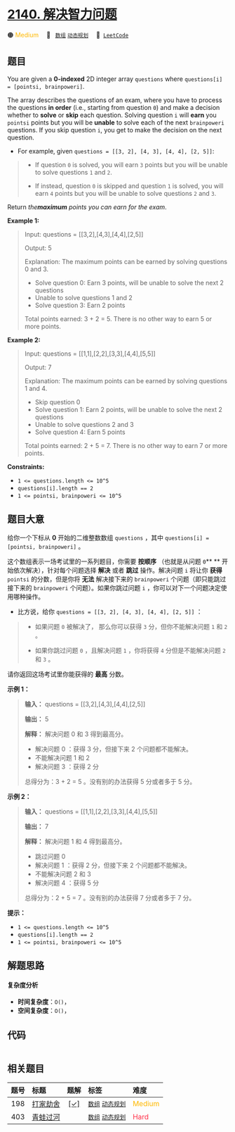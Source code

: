 # [2140. 解决智力问题](https://leetcode.com/problems/solving-questions-with-brainpower)

🟠 <font color=#ffb800>Medium</font>&emsp; 🔖&ensp; [`数组`](/tag/array.md) [`动态规划`](/tag/dynamic-programming.md)&emsp; 🔗&ensp;[`LeetCode`](https://leetcode.com/problems/solving-questions-with-brainpower)

## 题目

You are given a **0-indexed** 2D integer array `questions` where `questions[i]
= [pointsi, brainpoweri]`.

The array describes the questions of an exam, where you have to process the
questions **in order** (i.e., starting from question `0`) and make a decision
whether to **solve** or **skip** each question. Solving question `i` will
**earn** you `pointsi` points but you will be **unable** to solve each of the
next `brainpoweri` questions. If you skip question `i`, you get to make the
decision on the next question.

  * For example, given `questions = [[3, 2], [4, 3], [4, 4], [2, 5]]`: 
> 
> * If question `0` is solved, you will earn `3` points but you will be unable to solve questions `1` and `2`.
> 
> * If instead, question `0` is skipped and question `1` is solved, you will earn `4` points but you will be unable to solve questions `2` and `3`.

Return _the**maximum** points you can earn for the exam_.



**Example 1:**

> Input: questions = [[3,2],[4,3],[4,4],[2,5]]
> 
> Output: 5
> 
> Explanation: The maximum points can be earned by solving questions 0 and 3.
> - Solve question 0: Earn 3 points, will be unable to solve the next 2 questions
> - Unable to solve questions 1 and 2
> - Solve question 3: Earn 2 points
> 
> Total points earned: 3 + 2 = 5. There is no other way to earn 5 or more points.

**Example 2:**

> Input: questions = [[1,1],[2,2],[3,3],[4,4],[5,5]]
> 
> Output: 7
> 
> Explanation: The maximum points can be earned by solving questions 1 and 4.
> - Skip question 0
> - Solve question 1: Earn 2 points, will be unable to solve the next 2 questions
> - Unable to solve questions 2 and 3
> - Solve question 4: Earn 5 points
> 
> Total points earned: 2 + 5 = 7. There is no other way to earn 7 or more points.

**Constraints:**

  * `1 <= questions.length <= 10^5`
  * `questions[i].length == 2`
  * `1 <= pointsi, brainpoweri <= 10^5`


## 题目大意

给你一个下标从 **0**  开始的二维整数数组 `questions` ，其中 `questions[i] = [pointsi,
brainpoweri]` 。

这个数组表示一场考试里的一系列题目，你需要 **按顺序**  （也就是从问题 `0`** ** 开始依次解决），针对每个问题选择 **解决**  或者
**跳过**  操作。解决问题 `i` 将让你 **获得**   `pointsi` 的分数，但是你将 **无法**  解决接下来的
`brainpoweri` 个问题（即只能跳过接下来的 `brainpoweri` 个问题）。如果你跳过问题 `i` ，你可以对下一个问题决定使用哪种操作。

  * 比方说，给你 `questions = [[3, 2], [4, 3], [4, 4], [2, 5]]` ： 
> 
> * 如果问题 `0` 被解决了， 那么你可以获得 `3` 分，但你不能解决问题 `1` 和 `2` 。
> 
> * 如果你跳过问题 `0` ，且解决问题 `1` ，你将获得 `4` 分但是不能解决问题 `2` 和 `3` 。

请你返回这场考试里你能获得的 **最高**  分数。



**示例 1：**

> 
> 
> 
> 
> 
> **输入：** questions = [[3,2],[4,3],[4,4],[2,5]]
> 
> **输出：** 5
> 
> **解释：** 解决问题 0 和 3 得到最高分。
> - 解决问题 0 ：获得 3 分，但接下来 2 个问题都不能解决。
> - 不能解决问题 1 和 2
> - 解决问题 3 ：获得 2 分
> 
> 总得分为：3 + 2 = 5 。没有别的办法获得 5 分或者多于 5 分。
> 
> 

**示例 2：**

> 
> 
> 
> 
> 
> **输入：** questions = [[1,1],[2,2],[3,3],[4,4],[5,5]]
> 
> **输出：** 7
> 
> **解释：** 解决问题 1 和 4 得到最高分。
> - 跳过问题 0
> - 解决问题 1 ：获得 2 分，但接下来 2 个问题都不能解决。
> - 不能解决问题 2 和 3
> - 解决问题 4 ：获得 5 分
> 
> 总得分为：2 + 5 = 7 。没有别的办法获得 7 分或者多于 7 分。
> 
> 



**提示：**

  * `1 <= questions.length <= 10^5`
  * `questions[i].length == 2`
  * `1 <= pointsi, brainpoweri <= 10^5`


## 解题思路

#### 复杂度分析

- **时间复杂度**：`O()`，
- **空间复杂度**：`O()`，

## 代码

```javascript

```

## 相关题目

<!-- prettier-ignore -->
| 题号 | 标题 | 题解 | 标签 | 难度 |
| :------: | :------ | :------: | :------ | :------ |
| 198 | [打家劫舍](https://leetcode.com/problems/house-robber) | [[✓]](/problem/0198.md) |  [`数组`](/tag/array.md) [`动态规划`](/tag/dynamic-programming.md) | <font color=#ffb800>Medium</font> |
| 403 | [青蛙过河](https://leetcode.com/problems/frog-jump) |  |  [`数组`](/tag/array.md) [`动态规划`](/tag/dynamic-programming.md) | <font color=#ff334b>Hard</font> |